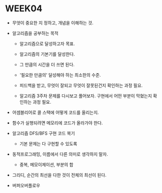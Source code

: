 # WEEK04

- 무엇이 중요한 지 정하고, 개념을 이해하는 것.
- 알고리즘을 공부하는 목적
  - 알고리즘으로 달성하고자 목표.
  - 알고리즘의 기본기를 달성한다.
  - 그 만큼의 시간을 더 쓰면 된다.
  - '필요한 만큼의' 달성해야 하는 최소한의 수준.
  - 피드백을 받고, 무엇이 잘되고 무엇이 잘못된건지 확인하는 과정 필요.

  - 알고리즘 3주차 문제를 다시보고 풀어보자. 구현에서 어떤 부분이 막혔는지 확인하는 과정 필요.


- 어셈블리어로 콜 스택에 어떻게 코드를 올리는지.
- 함수가 실행되려면 메모리에 코드가 올라가야 한다.

- 알고리즘 DFS/BFS 구현 코드 복기
  - 기본 문제는 다 구현할 수 있도록

- 동적프로그래밍, 이름에서 다른 의미로 생각하지 말자.
  - 중복, 메모이제이션, 부분의 합

- 그리디, 순간의 최선을 다한 것이 전체의 최선이 된다.

- 버퍼오버플로우

